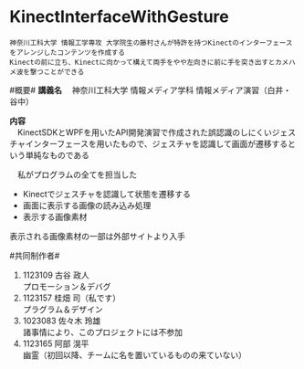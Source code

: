 KinectInterfaceWithGesture
==============
    神奈川工科大学 情報工学専攻 大学院生の藤村さんが特許を持つKinectのインターフェースをアレンジしたコンテンツを作成する
    Kinectの前に立ち、Kinectに向かって構えて両手をやや左向きに前に手を突き出すとカメハメ波を撃つことができる

#概要#
**講義名**
　神奈川工科大学 情報メディア学科 情報メディア演習（白井・谷中）

**内容**  
　KinectSDKとWPFを用いたAPI開発演習で作成された誤認識のしにくいジェスチャインターフェースを用いたもので、ジェスチャを認識して画面が遷移するという単純なものである

　私がプログラムの全てを担当した
  * Kinectでジェスチャを認識して状態を遷移する  
  * 画面に表示する画像の読み込み処理  
  * 表示する画像素材
  
  表示される画像素材の一部は外部サイトより入手

#共同制作者#
  1. 1123109 古谷 政人  
  プロモーション＆デバグ
  1. 1123157 桂畑 司（私です）  
  プラグラム＆デザイン
  1. 1023083 佐々木 玲雄  
  諸事情により、このプロジェクトには不参加
  1. 1123165 阿部 滉平  
  幽霊（初回以降、チームに名を置いているものの来ていない）

